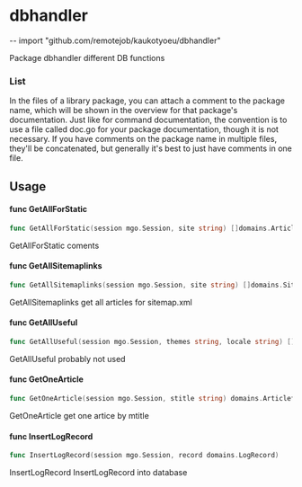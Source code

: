 # dbhandler
--
    import "github.com/remotejob/kaukotyoeu/dbhandler"

Package dbhandler different DB functions


### List

In the files of a library package, you can attach a comment to the package name,
which will be shown in the overview for that package's documentation. Just like
for command documentation, the convention is to use a file called doc.go for
your package documentation, though it is not necessary. If you have comments on
the package name in multiple files, they'll be concatenated, but generally it's
best to just have comments in one file.

## Usage

#### func  GetAllForStatic

```go
func GetAllForStatic(session mgo.Session, site string) []domains.Articlefull
```
GetAllForStatic coments

#### func  GetAllSitemaplinks

```go
func GetAllSitemaplinks(session mgo.Session, site string) []domains.Sitemap_from_db
```
GetAllSitemaplinks get all articles for sitemap.xml

#### func  GetAllUseful

```go
func GetAllUseful(session mgo.Session, themes string, locale string) []domains.Gphrase
```
GetAllUseful probably not used

#### func  GetOneArticle

```go
func GetOneArticle(session mgo.Session, stitle string) domains.Articlefull
```
GetOneArticle get one artice by mtitle

#### func  InsertLogRecord

```go
func InsertLogRecord(session mgo.Session, record domains.LogRecord)
```
InsertLogRecord InsertLogRecord into database
